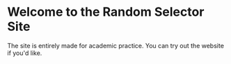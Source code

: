 # Welcome to the Random Selector Site
The site is entirely made for academic practice. You can try out the website if you'd like.
